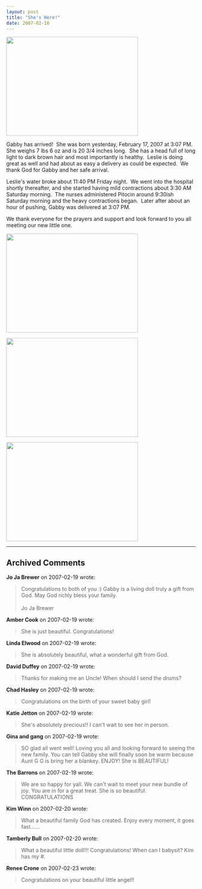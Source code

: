 ```yaml
---
layout: post
title: "She's Here!"
date: 2007-02-18
---
```


<p><img height="263" src="http://www.thepaladinos.com/Portals/thepaladinos/P1000224 (Custom).JPG" width="350" alt=""/></p>
<p>Gabby has arrived!  She was born yesterday, February 17, 2007 at 3:07 PM.  She weighs 7 lbs 6 oz and is 20 3/4 inches long.  She has a head full of long light to dark brown hair and most importantly is healthy.  Leslie is doing great as well and had about as easy a delivery as could be expected.  We thank God for Gabby and her safe arrival.</p>
<p>Leslie's water broke about 11:40 PM Friday night.  We went into the hospital shortly thereafter, and she started having mild contractions about 3:30 AM Saturday morning.  The nurses administered Pitocin around 9:30ish Saturday morning and the heavy contractions began.  Later after about an hour of pushing, Gabby was delivered at 3:07 PM.</p>
<p>We thank everyone for the prayers and support and look forward to you all meeting our new little one.</p>
<p><img height="263" src="http://www.thepaladinos.com/Portals/thepaladinos/P1000222 (Custom).JPG" width="350" alt=""/></p>
<p><img height="263" src="http://www.thepaladinos.com/Portals/thepaladinos/P1000230 (Custom).JPG" width="350" alt=""/></p>
<p><img height="263" src="http://www.thepaladinos.com/Portals/thepaladinos/P1000227 (Custom).JPG" width="350" alt=""/></p>


---

## Archived Comments

**Jo Ja Brewer** on 2007-02-19 wrote:

> Congratulations to both of you :)  Gabby is a living doll truly a gift from God. May God richly bless your family. <br><br>Jo Ja Brewer

**Amber Cook** on 2007-02-19 wrote:

> She is just beautiful.  Congratulations!

**Linda Elwood** on 2007-02-19 wrote:

> She is absolutely beautiful, what a wonderful gift from God.

**David Duffey** on 2007-02-19 wrote:

> Thanks for making me an Uncle! When should I send the drums?

**Chad Hasley** on 2007-02-19 wrote:

> Congratulations on the birth of your sweet baby girl!

**Katie Jetton** on 2007-02-19 wrote:

> She's absolutely precious!! I can't wait to see her in person.

**Gina and gang** on 2007-02-19 wrote:

> SO glad all went well! Loving you all and looking forward to seeing the new family.  You can tell Gabby she will finally soon be warm because Aunt G G is bring her a blankey.  ENJOY!  She is BEAUTIFUL!

**The Barrons** on 2007-02-19 wrote:

> We are so happy for yall.  We can't wait to meet your new bundle of joy. You are in for a great treat.  She is so beautiful. CONGRATULATIONS

**Kim Winn** on 2007-02-20 wrote:

> What a beautiful family God has created. Enjoy every moment, it goes fast......

**Tamberly Bull** on 2007-02-20 wrote:

> What a beautiful little doll!!! Congratulations! When can I babysit? Kim has my #.

**Renee Crone** on 2007-02-23 wrote:

> Congratulations on your beautiful little angel!!
